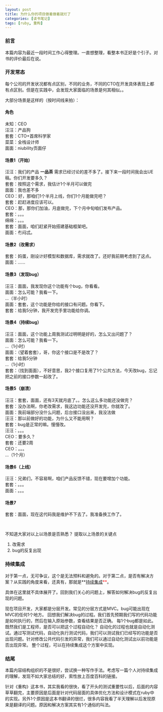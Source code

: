 ```yaml
---
layout: post
title: 为什么你的项目做着做着就烂了
categories: [读书笔记]
tags: [ruby, 重构]
---
```


### 前言
本篇内容为最近一段时间工作心得整理。一直想整理，看整本书正好是个引子。对书的评价最后在说。

### 开发常态
每个公司的开发状况都有点区别，不同的业务，不同的CTO在开发具体表现上都有点区别。但是在实践中，会发现大家面临的场景是何其相似。。

大部分场景是这样的（按时间线来拍）：

#### 角色
未知：CEO  	
汪汪：产品狗  	
套套：CTO+首席科学家		
菜菜：全栈设计师		
面面：niubility页面仔		

#### 场景1（开始）	
汪汪：我们的产品 **一品茶** 需求已经讨论的差不多了。接下来一段时间我会出UE稿。你们开发要多久？		
套套：按照这个需求，我估计1个半月可以做完		
面面：我也差不多		
CEO：好，那咱们1个半月上线，你们1个月能做完吧？		
套套：赶赶进度应该可以。		
CEO：那，那你们加油，月底做完，下个月中旬咱们发布产品。		
套套：。。。		
绵绵：。。。			
套套：面面，咱们赶紧开始搭建基础框架吧。		
面面：冇闷忒。		

#### 场景2（改需求）	
套套：妈蛋，刚设计好模型和数据库，需求就改了。还好我前期考虑到了这点。		
面面：......		

#### 场景3（发现bug）		
汪汪：面面，我发现你这个功能有个bug，你看看。		
面面：怎么可能？我看一下。		
...（半小时）		
面面：套套，这个功能是你给的接口有问题。你看下。		
套套：给我5分钟，我开发完手里功能给你调。		

#### 场景4（持续bug）	
汪汪：面面，这个功能上周我测试过明明是好的，怎么又出问题了？	
面面：怎么可能？我看一下。		
...（1小时）		
面面：（望着套套），哥，你这个接口是不是改了？		
套套：给我5分钟 		
...（1小时）		
套套：（找到面面），不好意思，我2个接口复用了1个公共方法，今天改bug，忘记把之前的接口参数一起改了。		

#### 场景5（崩溃）		
汪汪：套套，面面，还有3天就月底了。。怎么这么多功能还没做完？		
套套：没办法啊，你老改需求，我这边功能还没开发完，你就改了。		
面面：我前端部分没什么问题，后台接口没出来，我没法做		
汪汪：那以前做好的功能，为什么又不能用啊？		
套套：bug是正常的嘛。慢慢改。		
汪汪：。。。		
CEO：要多久？		
套套：还要2周		
CEO：。。。		
...（1个月）		

#### 场景6（上线）		
汪汪：兄弟们，不容易啊，咱们产品反馈不错，现在要增加个功能。		
套套：。。。		
面面：。。。		
		
#### 场景7		
套套：面面，现在这代码我是维护不下去了。我准备换工作了。		

<br>

不知道大家对以上以场景是否熟悉？
提取以上场景的关键点		
1. 改需求		
2. bug的反复出现		

### 持续集成

对于第一点，无可争议，这个是无法预料和避免的。对于第二点，是否有解决方案？从实践的角度来看，还真有，那就是**<font color=red>[持续集成][chixujicheng]**</font>。

具体在这里就不具体展开了。回到我们关心的问题上，解答如何解决bug的反复出现的问题。		

现在项目开发，大家都是分层开发。常见的分层方式是MVC。bug可能出现在MVC的任何1个地方。
回想我们解决bug的过程。我们首先预期我们写的代码功能是如何执行的，然后在输入原始参数，查看结果是否正确。
每1个bug都是如此。既然我们是工程师，是否可以把这个过程自动化？
自动化的过程也就是自动化测试。通过写测试代码，自动化执行测试代码，我们可以测试我们已经写的功能是否出现问题。针对修改公共代码引发的异常，我们可以通过自动化测试出以前功能是否出现异常。
整个过程，可以在持续集成这个方案中实现。


### 结尾
本篇内容结构组织的不是很好，尝试换一种写作手法。考虑写一篇个人对持续集成的理解，发现不如大家总结的好，索性放上百度百科的链接。

针对《重构》这本书，其实我看的很快，看了开头的测试重要性以后，后面的内容草草翻完，主要原因是后面是针对代码层面的具体优化方法和设计模式在ruby中的实现。另外1个原因是这本书翻译的很烂，很多内容我看了半天理解以后发现原来是翻译的问题。原因和解决方案其实有1个通俗的叫法。



[chixujicheng]:http://baike.baidu.com/view/5253255.htm
